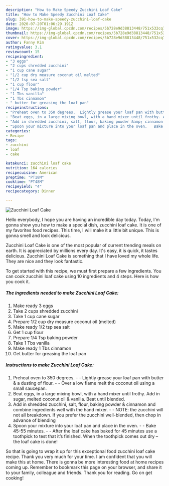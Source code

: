 ```yaml
---
description: "How to Make Speedy Zucchini Loaf Cake"
title: "How to Make Speedy Zucchini Loaf Cake"
slug: 391-how-to-make-speedy-zucchini-loaf-cake
date: 2020-07-20T01:06:29.191Z
image: https://img-global.cpcdn.com/recipes/5b728e9d38813448/751x532cq70/zucchini-loaf-cake-recipe-main-photo.jpg
thumbnail: https://img-global.cpcdn.com/recipes/5b728e9d38813448/751x532cq70/zucchini-loaf-cake-recipe-main-photo.jpg
cover: https://img-global.cpcdn.com/recipes/5b728e9d38813448/751x532cq70/zucchini-loaf-cake-recipe-main-photo.jpg
author: Fanny Kim
ratingvalue: 3.1
reviewcount: 15
recipeingredient:
- "3 eggs"
- "2 cups shredded zucchini"
- "1 cup cane sugar"
- "1/2 cup dry measure coconut oil melted"
- "1/2 tsp sea salt"
- "1 cup flour"
- "1/4 Tsp baking powder"
- "1 Tbs vanilla"
- "1 Tbs cinnamon"
- " butter for greasing the loaf pan"
recipeinstructions:
- "Preheat oven to 350 degrees.  Lightly grease your loaf pan with butter &amp; a dusting of flour.  Over a low flame melt the coconut oil using a small saucepan."
- "Beat eggs, in a large mixing bowl, with a hand mixer until frothy. Add in sugar, melted coconut oil &amp; vanilla. Beat until blended."
- "Add in shredded zucchini, salt, flour, baking powder &amp; cinnamon and combine ingredients well with the hand mixer.   NOTE: the zucchini will not all breakdown. If you prefer the zucchini well-blended, then chop in advance of blending"
- "Spoon your mixture into your loaf pan and place in the oven.   Bake 45-55 minutes.   After the loaf cake has baked for 45 minutes use a toothpick to test that it’s finished. When the toothpick comes out dry – the loaf cake is done!"
categories:
- Recipe
tags:
- zucchini
- loaf
- cake

katakunci: zucchini loaf cake 
nutrition: 164 calories
recipecuisine: American
preptime: "PT18M"
cooktime: "PT48M"
recipeyield: "4"
recipecategory: Dinner

---
```



![Zucchini Loaf Cake](https://img-global.cpcdn.com/recipes/5b728e9d38813448/751x532cq70/zucchini-loaf-cake-recipe-main-photo.jpg)

Hello everybody, I hope you are having an incredible day today. Today, I'm gonna show you how to make a special dish, zucchini loaf cake. It is one of my favorites food recipes. This time, I will make it a little bit unique. This is gonna smell and look delicious.



Zucchini Loaf Cake is one of the most popular of current trending meals on earth. It is appreciated by millions every day. It's easy, it is quick, it tastes delicious. Zucchini Loaf Cake is something that I have loved my whole life. They are nice and they look fantastic.


To get started with this recipe, we must first prepare a few ingredients. You can cook zucchini loaf cake using 10 ingredients and 4 steps. Here is how you cook it.

<!--inarticleads1-->

##### The ingredients needed to make Zucchini Loaf Cake:

1. Make ready 3 eggs
1. Take 2 cups shredded zucchini
1. Take 1 cup cane sugar
1. Prepare 1/2 cup dry measure coconut oil (melted)
1. Make ready 1/2 tsp sea salt
1. Get 1 cup flour
1. Prepare 1/4 Tsp baking powder
1. Take 1 Tbs vanilla
1. Make ready 1 Tbs cinnamon
1. Get  butter for greasing the loaf pan




<!--inarticleads2-->

##### Instructions to make Zucchini Loaf Cake:

1. Preheat oven to 350 degrees. -  - Lightly grease your loaf pan with butter &amp; a dusting of flour. -  - Over a low flame melt the coconut oil using a small saucepan.
1. Beat eggs, in a large mixing bowl, with a hand mixer until frothy. Add in sugar, melted coconut oil &amp; vanilla. Beat until blended.
1. Add in shredded zucchini, salt, flour, baking powder &amp; cinnamon and combine ingredients well with the hand mixer.  -  - NOTE: the zucchini will not all breakdown. If you prefer the zucchini well-blended, then chop in advance of blending
1. Spoon your mixture into your loaf pan and place in the oven.  -  - Bake 45-55 minutes.  -  - After the loaf cake has baked for 45 minutes use a toothpick to test that it’s finished. When the toothpick comes out dry – the loaf cake is done!




So that is going to wrap it up for this exceptional food zucchini loaf cake recipe. Thank you very much for your time. I am confident that you will make this at home. There is gonna be more interesting food at home recipes coming up. Remember to bookmark this page on your browser, and share it to your family, colleague and friends. Thank you for reading. Go on get cooking!
